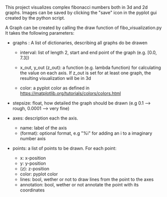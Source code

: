 This project visualizes complex fibonacci numbers both in 3d and 2d graphs.
Images can be saved by clicking the "save" icon in the pyplot gui created by the python script.

A Graph can be created by calling the draw function of fibo_visualization.py
It takes the following parameters:

- graphs : A list of dictionaries, describing all graphs do be drawen

  - interval: list of length 2, start and end point of the graph (e.g. [0.0, 7.3])
  - x_out, y_out (z_out): a function (e.g. lambda function) for calculating the value on each axis. If z_out is set for at least one graph, the resulting visualization will be in 3d

  - color: a pyplot color as defined in https://matplotlib.org/tutorials/colors/colors.html

- stepsize: float, how detailed the graph should be drawn (e.g 0.1 --> rough, 0.0001 --> very fine)

- axes: description each the axis.

  - name: label of the axis
  - (format): optional format, e.g "%i" for adding an i to a imaginary number axis

- points: a list of points to be drawn. For each point:
  - x: x-position
  - y: y-position
  - (z): z-position
  - color: pyplot color
  - lines: bool, wether or not to draw lines from the point to the axes
  - annotation: bool, wether or not annotate the point with its coordinates
